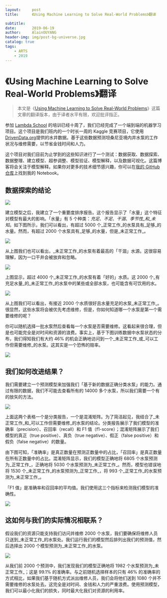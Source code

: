 ```yaml
---
layout:     post
title:      《Using Machine Learning to Solve Real-World Problems》翻译

subtitle:   
date:       2019-06-19
author:     AlainOUYANG
header-img: img/post-bg-universe.jpg
catalog: true
tags:
    - ARTS
    - 2019
---
```


# 《Using Machine Learning to Solve Real-World Problems》翻译

> 本文是《[Using Machine Learning to Solve Real-World Problems](https://blog.usejournal.com/using-machine-learning-to-solve-real-world-problems-97fb089d19ef?mc_cid=44d40569b7&mc_eid=c2ab58e995)》这篇文章的翻译版本，由于译者水平有限，欢迎批评指正。

参加 [Lambda School](https://lambdaschool.com/) 的培训已经十周了，我们已经完成了一个端到端的机器学习项目。这个项目是我们班内的一个时长一周的 Kaggle 竞赛项目，它使用[DrivenData.org](https://www.drivendata.org/competitions/7/pump-it-up-data-mining-the-water-table/page/24/)提供的水井数据。基于这些数据预测坦桑尼亚境内井水泵的工作状况与维修需要，以节省金钱时间和人力。

这个项目对我们目前为止学到的这些知识进行了一个测试：数据获取、数据探索、数据整理、建立模型、超参调整、模型验证、模型解释，以及数据可视化。这篇博客将会关注于模型解释。如果你对更多的技术细节感兴趣，你可以在[我的 GitHub 仓库](https://github.com/JLDaniel77/Water-Pump-Project)上找到我的 Notebook。

## 数据探索的结论

![](http://ww2.sinaimg.cn/large/006tNc79gy1g46iwvby2tj30d00g4wgo.jpg)

建立模型之后，我建立了一个重要度排序报告。这个报告显示了「水量」这个特征对模型有最大的影响。「水量」有 5 个种类：_充足_、_不足_、_干涸_、_季节性_和_未知_。如下图所示，我们可以看出，有超过 5000 个_正常工作_的水泵具有_足够_的水量。然而，有超过 2000 个水泵具有_足够_的水量，但是_未正常工作_。

![](http://ww1.sinaimg.cn/large/006tNc79gy1g46ix87sxej30l60cxgm5.jpg)

从上图我们也可以看出，_未正常工作_的水泵有着最高的「干涸」水源。这很容易理解，因为一口干井会被放弃和忽略。

![](http://ww1.sinaimg.cn/large/006tNc79gy1g46ixkfey6j30lm0d2wf3.jpg)

上图显示，超过 4000 个_未正常工作_的水泵有着「好的」水质。这 2000 个_有充足水量_的_未正常工作_的水泵中的某些或全部水泵，也可能含有可饮用的水。

![](http://ww1.sinaimg.cn/large/006tNc79gy1g46iy1ddpcj30m50dcaaj.jpg)

从上图我们可以看出，有接近 2000 个水质很好且水量充足的水泵_未正常工作_。很显然，这些水泵将会被优先考虑维修，但是，你如何知道哪一个水泵是第一个需要维修的呢？

你可以随机选择一批水泵然后查看每一个水泵是否需要维修。这看起来很合理，但是也可能完全是对时间和资源的浪费。事实上，基于下图训练数据中水泵状态的分布，我们得知我们有大约 46% 的机会正确地访问到一个_未正常工作_或_可以工作但需要维修_的水泵。这其实是一个恐怖的赔率。

![](http://ww2.sinaimg.cn/large/006tNc79gy1g46iyces8ej30c0039aa7.jpg)

## 我们如何改进结果？

我们需要建立一个预测模型来加强我们「基于新的数据正确分类水泵」的能力。通过有限的数据，我们不可能去查看所有的 14000 多个水泵，所以我们需要一个有的放矢的方法。

![](http://ww2.sinaimg.cn/large/006tNc79gy1g46iyiysryj30gy09smxy.jpg)

上面这两个表格一个是分类报告，一个是混淆矩阵。为了简洁起见，我结合了_未正常工作_和_可以工作但需要维修_的水泵的结论。分类报告展示了我们模型的准确率（precision）、召回率（recall）和 F1 值（f1-score）；混淆矩阵展示了我们模型的真正（true positive）、真负（true negative）、假正（false positive）和假负（false negative）的数量。

由下图可知，「准确率」是真正数量在预测正数量中的占比，「召回率」是真正数量在所有正数量中的占比。混淆矩阵显示，我们的模型正确地将 6805 个水泵预测为_正常工作_，正确地将 5030 个水泵预测为_未正常工作_。然而，模型也错误地将 1530 个_未正常工作_的水泵预测为_正常工作_，将 993 个_正常工作_的水泵预测为_未正常工作_。

「F1 值」是准确率和召回率的平均值。我们使用这三个指标来检测我们模型的准确性。

![](http://ww1.sinaimg.cn/large/006tNc79gy1g46iyqnaf9j30el0qj75b.jpg)

## 这如何与我们的实际情况相联系？

假设我们的资源只能支持我们访问并维修 2000 个水泵，我们要确保将维修人员只送到_未正常工作_的水泵处。我们运行我们的模型然后排列出我们的预测值，然后选择出 2000 个模型预测为_未正常工作_的水泵。

![](http://ww3.sinaimg.cn/large/006tNc79gy1g46iywtrr1j30bi09edg8.jpg)

从我们前 2000 个预测中，我们发现我们的模型正确地将 1982 个水泵预测为_未正常工作_；这是 99.1% 的准确率。与之前随机选择样本的只有 46% 的准确率的方式相比，如果我们基于随机方式派出维修人员，我们会将他们送到 1080 个并不需要维修的水泵处去。这完全是对时间、金钱和人力的严重浪费。使用预测模型，我们可以最小化我们的损失，同时最大化我们对资源的利用率。
